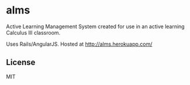alms
====

Active Learning Management System created for use in an
active learning Calculus III classroom.

Uses Rails/AngularJS. Hosted at <http://alms.herokuapp.com/>

License
-------

MIT
